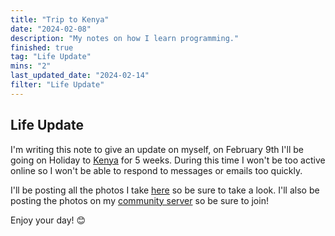 ```yaml
---
title: "Trip to Kenya"
date: "2024-02-08"
description: "My notes on how I learn programming."
finished: true
tag: "Life Update"
mins: "2"
last_updated_date: "2024-02-14"
filter: "Life Update"
---
```


## Life Update

I'm writing this note to give an update on myself, on February 9th I'll be going on Holiday to [Kenya](https://en.wikipedia.org/wiki/Kenya) for 5 weeks. During this time I won't be too active online so I won't be able to respond to messages or emails too quickly.

I'll be posting all the photos I take [here]() so be sure to take a look. I'll also be posting the photos on my [community server](https://notnick.io/community) so be sure to join!

Enjoy your day! 😊
